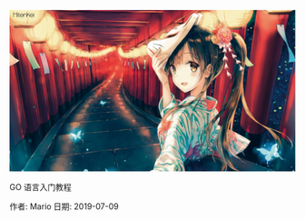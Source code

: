 ![icon](docs/images/icon.jpg)

GO 语言入门教程 

[Tutorial]:https://www.runoob.com/go/go-tutorial.html           

作者: Mario
日期: 2019-07-09
